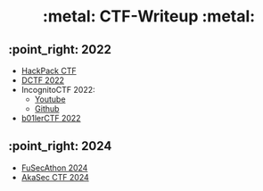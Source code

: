 <h1 align="center"> :metal: CTF-Writeup :metal: </h1>

<h2> :point_right: 2022 </h2>

- [HackPack CTF](https://github.com/TwentySick/CTF/tree/main/2022/HackPack%20CTF)
- [DCTF 2022](https://github.com/TwentySick/CTF/blob/main/2022/DCTF/README.md)
- IncognitoCTF 2022:
  - [Youtube](https://www.youtube.com/watch?v=KZIzIOOQJ0Y)
  - [Github](https://github.com/TwentySick/CTF/blob/main/2022/Incognito%20CTF/steganography/not_steganography/README.md)
- [b01lerCTF 2022](https://github.com/s4r4d4xwork/CTFs2022/blob/main/b01lersCTF-2022/SHArdle/write_up.md)

<h2> :point_right: 2024 </h2>

- [FuSecAthon 2024](./2024/fusecathon2024.md)
- [AkaSec CTF 2024](./2024/akasecctf2024.md)